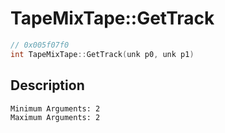 # TapeMixTape::GetTrack
```c
// 0x005f07f0
int TapeMixTape::GetTrack(unk p0, unk p1)
```
## Description
```
Minimum Arguments: 2
Maximum Arguments: 2
```
